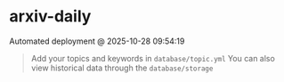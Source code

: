 # arxiv-daily
 Automated deployment @ 2025-10-28 09:54:19
> Add your topics and keywords in `database/topic.yml` 
> You can also view historical data through the `database/storage` 
